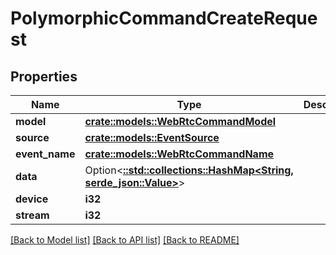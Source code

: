 # PolymorphicCommandCreateRequest

## Properties

Name | Type | Description | Notes
------------ | ------------- | ------------- | -------------
**model** | [**crate::models::WebRtcCommandModel**](WebRTCCommandModel.md) |  | 
**source** | [**crate::models::EventSource**](EventSource.md) |  | 
**event_name** | [**crate::models::WebRtcCommandName**](WebRTCCommandName.md) |  | 
**data** | Option<[**::std::collections::HashMap<String, serde_json::Value>**](serde_json::Value.md)> |  | [optional]
**device** | **i32** |  | 
**stream** | **i32** |  | 

[[Back to Model list]](../README.md#documentation-for-models) [[Back to API list]](../README.md#documentation-for-api-endpoints) [[Back to README]](../README.md)


